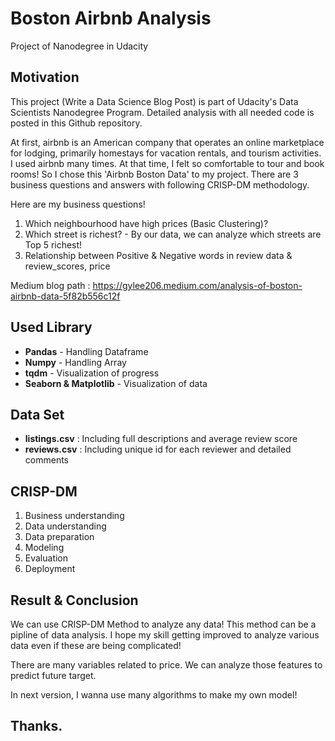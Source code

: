 # Boston Airbnb Analysis
Project of Nanodegree in Udacity

## Motivation
This project (Write a Data Science Blog Post) is part of Udacity's Data Scientists Nanodegree Program. Detailed analysis with all needed code is posted in this Github repository.

At first, airbnb is an American company that operates an online marketplace for lodging, primarily homestays for vacation rentals, and tourism activities.
I used airbnb many times. At that time, I felt so comfortable to tour and book rooms! So I chose this 'Airbnb Boston Data' to my project. There are 3 business questions and answers with following CRISP-DM methodology.

Here are my business questions!

1. Which neighbourhood have high prices (Basic Clustering)?
2. Which street is richest? - By our data, we can analyze which streets are Top 5 richest!
3. Relationship between Positive & Negative words in review data & review_scores, price

Medium blog path : https://gylee206.medium.com/analysis-of-boston-airbnb-data-5f82b556c12f

## Used Library

* **Pandas** - Handling Dataframe
* **Numpy**  - Handling Array
* **tqdm**   - Visualization of progress
* **Seaborn & Matplotlib** - Visualization of data

## Data Set

* **listings.csv** : Including full descriptions and average review score
* **reviews.csv**  : Including unique id for each reviewer and detailed comments

## CRISP-DM

1.  Business understanding
2.  Data understanding
3.  Data preparation
4.  Modeling
5.  Evaluation
6.  Deployment

## Result & Conclusion

We can use CRISP-DM Method to analyze any data! This method can be a pipline of data analysis.
I hope my skill getting improved to analyze various data even if these are being complicated!

There are many variables related to price.
We can analyze those features to predict future target.

In next version, I wanna use many algorithms to make my own model!

## Thanks.
